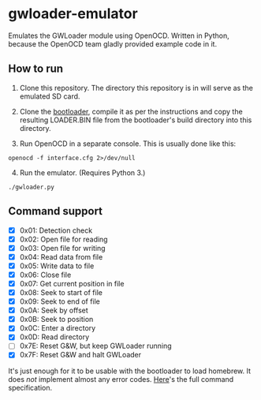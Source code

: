# gwloader-emulator

Emulates the GWLoader module using OpenOCD. Written in Python, because the OpenOCD team gladly provided example code in it.

## How to run

1) Clone this repository. The directory this repository is in will serve as the emulated SD card.

2) Clone the [bootloader](https://github.com/prochazkaml/game-and-watch-bootloader), compile it as per the instructions and copy the resulting LOADER.BIN file from the bootloader's build directory into this directory. 

3) Run OpenOCD in a separate console. This is usually done like this:
```
openocd -f interface.cfg 2>/dev/null
```

4) Run the emulator. (Requires Python 3.)
```
./gwloader.py
```

## Command support

- [X] 0x01: Detection check
- [X] 0x02: Open file for reading
- [X] 0x03: Open file for writing
- [X] 0x04: Read data from file
- [X] 0x05: Write data to file
- [X] 0x06: Close file
- [X] 0x07: Get current position in file
- [X] 0x08: Seek to start of file
- [X] 0x09: Seek to end of file
- [X] 0x0A: Seek by offset
- [X] 0x0B: Seek to position
- [X] 0x0C: Enter a directory
- [X] 0x0D: Read directory
- [ ] 0x7E: Reset G&W, but keep GWLoader running
- [X] 0x7F: Reset G&W and halt GWLoader

It's just enough for it to be usable with the bootloader to load homebrew. It does _not_ implement almost any error codes. [Here](https://github.com/prochazkaml/gwloader-emulator/blob/main/Protocol.md)'s the full command specification.
